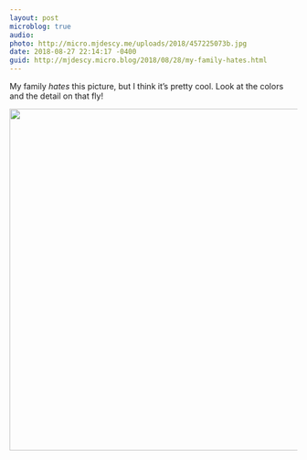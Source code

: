 ```yaml
---
layout: post
microblog: true
audio: 
photo: http://micro.mjdescy.me/uploads/2018/457225073b.jpg
date: 2018-08-27 22:14:17 -0400
guid: http://mjdescy.micro.blog/2018/08/28/my-family-hates.html
---
```

My family _hates_ this picture, but I think it’s pretty cool. Look at the colors and the detail on that fly!

<img src="http://micro.mjdescy.me/uploads/2018/457225073b.jpg" width="600" height="599" />
